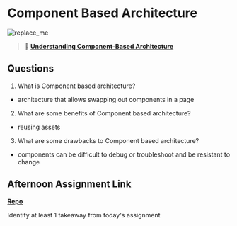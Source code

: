 # Component Based Architecture

![replace_me](https://codeworks.blob.core.windows.net/public/assets/img/illustrations/placeholder.svg)

> **📖 [Understanding Component-Based Architecture](https://codeworksacademy.com/fs-student-guide/resources/wk6/01-Component-Based-Architecture)**

## Questions

1. What is Component based architecture?
- architecture that allows swapping out components in a page
2. What are some benefits of Component based architecture?
- reusing assets
3. What are some drawbacks to Component based architecture?
- components can be difficult to debug or troubleshoot and be resistant to change
## Afternoon Assignment Link

**[Repo](https://github.com/BrysonBloom/vue-playground)**

Identify at least 1 takeaway from today's assignment

